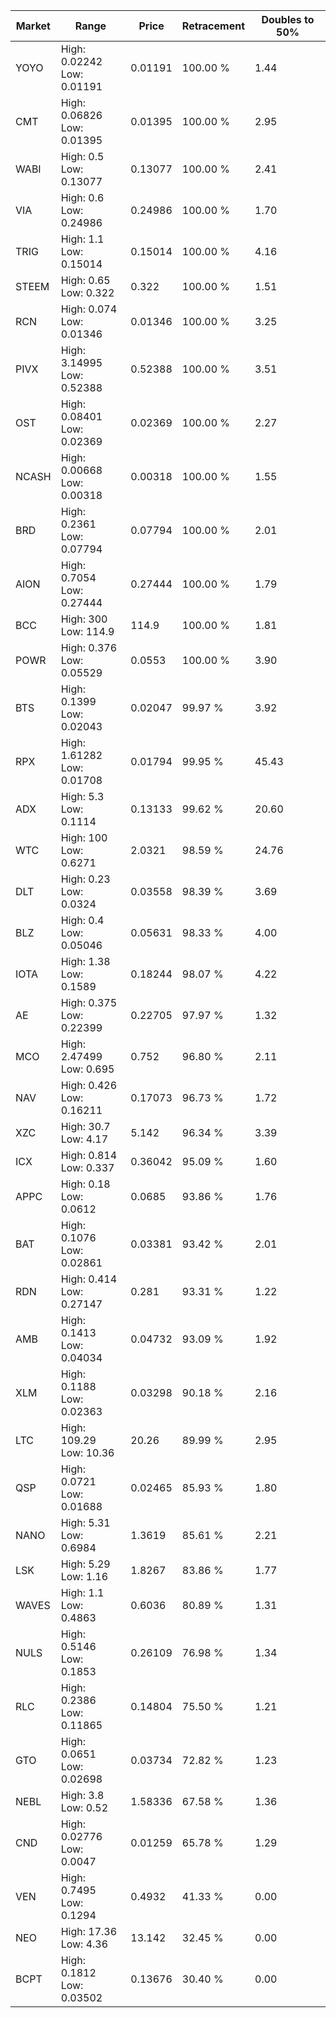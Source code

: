 | Market | Range | Price| Retracement | Doubles to 50% |
| --- | --- | --- | --- | --- |
| YOYO | High: 0.02242<br />Low: 0.01191 | 0.01191 | 100.00 % | 1.44 |
| CMT | High: 0.06826<br />Low: 0.01395 | 0.01395 | 100.00 % | 2.95 |
| WABI | High: 0.5<br />Low: 0.13077 | 0.13077 | 100.00 % | 2.41 |
| VIA | High: 0.6<br />Low: 0.24986 | 0.24986 | 100.00 % | 1.70 |
| TRIG | High: 1.1<br />Low: 0.15014 | 0.15014 | 100.00 % | 4.16 |
| STEEM | High: 0.65<br />Low: 0.322 | 0.322 | 100.00 % | 1.51 |
| RCN | High: 0.074<br />Low: 0.01346 | 0.01346 | 100.00 % | 3.25 |
| PIVX | High: 3.14995<br />Low: 0.52388 | 0.52388 | 100.00 % | 3.51 |
| OST | High: 0.08401<br />Low: 0.02369 | 0.02369 | 100.00 % | 2.27 |
| NCASH | High: 0.00668<br />Low: 0.00318 | 0.00318 | 100.00 % | 1.55 |
| BRD | High: 0.2361<br />Low: 0.07794 | 0.07794 | 100.00 % | 2.01 |
| AION | High: 0.7054<br />Low: 0.27444 | 0.27444 | 100.00 % | 1.79 |
| BCC | High: 300<br />Low: 114.9 | 114.9 | 100.00 % | 1.81 |
| POWR | High: 0.376<br />Low: 0.05529 | 0.0553 | 100.00 % | 3.90 |
| BTS | High: 0.1399<br />Low: 0.02043 | 0.02047 | 99.97 % | 3.92 |
| RPX | High: 1.61282<br />Low: 0.01708 | 0.01794 | 99.95 % | 45.43 |
| ADX | High: 5.3<br />Low: 0.1114 | 0.13133 | 99.62 % | 20.60 |
| WTC | High: 100<br />Low: 0.6271 | 2.0321 | 98.59 % | 24.76 |
| DLT | High: 0.23<br />Low: 0.0324 | 0.03558 | 98.39 % | 3.69 |
| BLZ | High: 0.4<br />Low: 0.05046 | 0.05631 | 98.33 % | 4.00 |
| IOTA | High: 1.38<br />Low: 0.1589 | 0.18244 | 98.07 % | 4.22 |
| AE | High: 0.375<br />Low: 0.22399 | 0.22705 | 97.97 % | 1.32 |
| MCO | High: 2.47499<br />Low: 0.695 | 0.752 | 96.80 % | 2.11 |
| NAV | High: 0.426<br />Low: 0.16211 | 0.17073 | 96.73 % | 1.72 |
| XZC | High: 30.7<br />Low: 4.17 | 5.142 | 96.34 % | 3.39 |
| ICX | High: 0.814<br />Low: 0.337 | 0.36042 | 95.09 % | 1.60 |
| APPC | High: 0.18<br />Low: 0.0612 | 0.0685 | 93.86 % | 1.76 |
| BAT | High: 0.1076<br />Low: 0.02861 | 0.03381 | 93.42 % | 2.01 |
| RDN | High: 0.414<br />Low: 0.27147 | 0.281 | 93.31 % | 1.22 |
| AMB | High: 0.1413<br />Low: 0.04034 | 0.04732 | 93.09 % | 1.92 |
| XLM | High: 0.1188<br />Low: 0.02363 | 0.03298 | 90.18 % | 2.16 |
| LTC | High: 109.29<br />Low: 10.36 | 20.26 | 89.99 % | 2.95 |
| QSP | High: 0.0721<br />Low: 0.01688 | 0.02465 | 85.93 % | 1.80 |
| NANO | High: 5.31<br />Low: 0.6984 | 1.3619 | 85.61 % | 2.21 |
| LSK | High: 5.29<br />Low: 1.16 | 1.8267 | 83.86 % | 1.77 |
| WAVES | High: 1.1<br />Low: 0.4863 | 0.6036 | 80.89 % | 1.31 |
| NULS | High: 0.5146<br />Low: 0.1853 | 0.26109 | 76.98 % | 1.34 |
| RLC | High: 0.2386<br />Low: 0.11865 | 0.14804 | 75.50 % | 1.21 |
| GTO | High: 0.0651<br />Low: 0.02698 | 0.03734 | 72.82 % | 1.23 |
| NEBL | High: 3.8<br />Low: 0.52 | 1.58336 | 67.58 % | 1.36 |
| CND | High: 0.02776<br />Low: 0.0047 | 0.01259 | 65.78 % | 1.29 |
| VEN | High: 0.7495<br />Low: 0.1294 | 0.4932 | 41.33 % | 0.00 |
| NEO | High: 17.36<br />Low: 4.36 | 13.142 | 32.45 % | 0.00 |
| BCPT | High: 0.1812<br />Low: 0.03502 | 0.13676 | 30.40 % | 0.00 |
